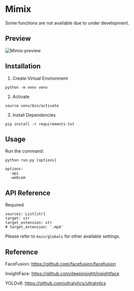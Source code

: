 Mimix
==========

Some functions are not available due to under development.

Preview
-------

![Mimix-preview](https://github.com/tamoharu/Mimix/assets/133945583/6507e101-f2cf-4581-b82a-8869f1ebdd74)

Installation
------------

1. Create Virtual Environment


```
python -m venv venv
```

2. Activate


```
source venv/bin/activate
```

3. Install Dependencies

```
pip install -r requirements.txt
```


Usage
-----

Run the command:

```
python run.py [options]
```

```
options:
  -api
  -webcam
```


API Reference
-----

Required

```
sources: List[str]
target: str
target_extension: str
# target_extension: '.mp4'
```

Please refer to `main/globals` for other available settings.

Reference
-------------

FaceFusion: https://github.com/facefusion/facefusion

InsightFace: https://github.com/deepinsight/insightface

YOLOv8: https://github.com/ultralytics/ultralytics
